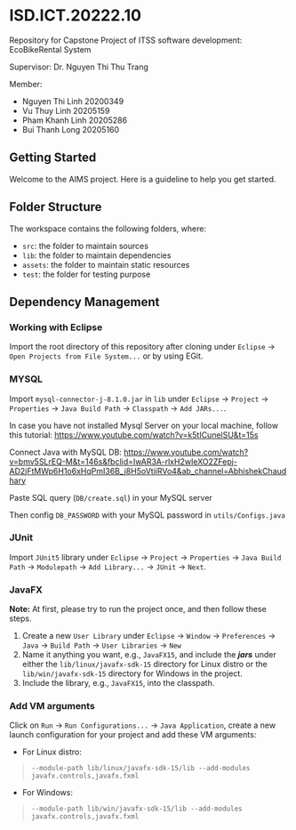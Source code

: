 # ISD.ICT.20222.10
Repository for Capstone Project of ITSS software development: EcoBikeRental System

Supervisor: Dr. Nguyen Thi Thu Trang

Member:
  - Nguyen Thi Linh 20200349
  - Vu Thuy Linh 20205159
  - Pham Khanh Linh 20205286
  - Bui Thanh Long 20205160

  ## Getting Started

Welcome to the AIMS project. Here is a guideline to help you get started.

## Folder Structure

The workspace contains the following folders, where:

- `src`: the folder to maintain sources
- `lib`: the folder to maintain dependencies
- `assets`: the folder to maintain static resources
- `test`: the folder for testing purpose

## Dependency Management
### Working with Eclipse
Import the root directory of this repository after cloning under `Eclipse` -> `Open Projects from File System...` or by using EGit.

### MYSQL
Import `mysql-connector-j-8.1.0.jar` in `lib` under `Eclipse` -> `Project` -> `Properties` -> `Java Build Path` -> `Classpath` -> `Add JARs...`.

In case you have not installed Mysql Server on your local machine, follow this tutorial: https://www.youtube.com/watch?v=k5tICunelSU&t=15s

Connect Java with MySQL DB: https://www.youtube.com/watch?v=bmv5SLrEQ-M&t=146s&fbclid=IwAR3A-rlxH2wIeXO2ZFepj-AD2jFtMWp6H1o6xHqPmI36B_j8H5oVtiiRVo4&ab_channel=AbhishekChaudhary

Paste SQL query (`DB/create.sql`) in your MySQL server

Then config `DB_PASSWORD` with your MySQL password in `utils/Configs.java`

### JUnit
Import `JUnit5` library under `Eclipse` -> `Project` -> `Properties` -> `Java Build Path` -> `Modulepath` -> `Add Library...` -> `JUnit` -> `Next`.

### JavaFX
**Note:** At first, please try to run the project once, and then follow these steps.
1. Create a new `User Library` under `Eclipse` -> `Window` -> `Preferences` -> `Java` -> `Build Path` -> `User Libraries` -> `New`
2. Name it anything you want, e.g., `JavaFX15`, and include the ***jars*** under either the `lib/linux/javafx-sdk-15` directory for Linux distro or the `lib/win/javafx-sdk-15` directory for Windows in the project.
3. Include the library, e.g., `JavaFX15`, into the classpath.

### Add VM arguments
Click on `Run` -> `Run Configurations...`  -> `Java Application`, create a new launch configuration for your project and add these VM arguments:
- For Linux distro: 
> `--module-path lib/linux/javafx-sdk-15/lib --add-modules javafx.controls,javafx.fxml`
- For Windows:
> `--module-path lib/win/javafx-sdk-15/lib --add-modules javafx.controls,javafx.fxml`


